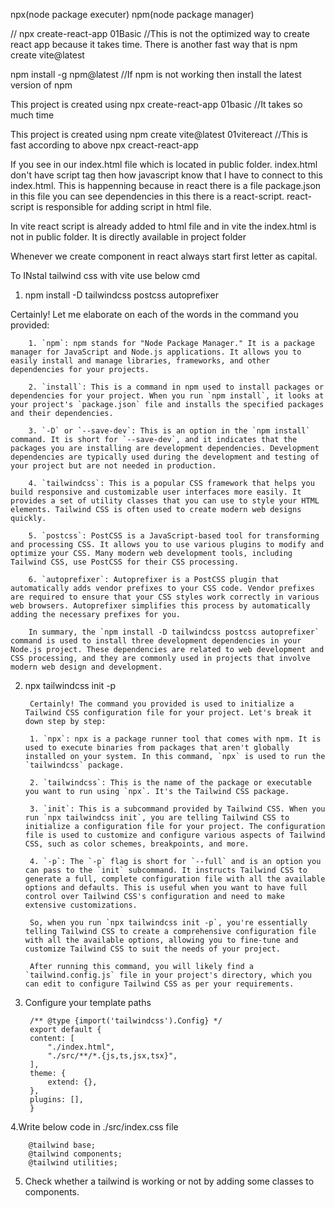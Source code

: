 <!-- How to create react app -->
npx(node package executer)
npm(node package manager)

// npx create-react-app 01Basic         //This is not the optimized way to create react app because it takes time. There is another fast way that is npm create vite@latest

npm install -g npm@latest       //If npm is not working then install the latest version of npm


<!-- 01basic -->
This project is created using npx create-react-app 01basic                    //It takes so much time

<!-- 01vitereact -->
This project is created using npm create vite@latest 01vitereact            //This is fast according to above  npx creact-react-app


<!-- Flow of react  -->

If you see in our index.html file which is located in public folder. index.html don't have script tag then how javascript know that I have to connect to this index.html. This is happenning because in react there is a file package.json in this file you can see dependencies in this there is a react-script. react-script is responsible for adding script in html file. 

<!-- Flow of react with vite react -->
In vite react script is already added to html file and in vite the index.html is not in public folder. It is directly available in project folder

<!-- Name convention in react -->
Whenever we create component in react always start first letter as capital.

    


<!-- Tailwind and props -->
To INstal tailwind css with vite use below cmd
1. npm install -D tailwindcss postcss autoprefixer

Certainly! Let me elaborate on each of the words in the command you provided:

        1. `npm`: npm stands for "Node Package Manager." It is a package manager for JavaScript and Node.js applications. It allows you to easily install and manage libraries, frameworks, and other dependencies for your projects.

        2. `install`: This is a command in npm used to install packages or dependencies for your project. When you run `npm install`, it looks at your project's `package.json` file and installs the specified packages and their dependencies.

        3. `-D` or `--save-dev`: This is an option in the `npm install` command. It is short for `--save-dev`, and it indicates that the packages you are installing are development dependencies. Development dependencies are typically used during the development and testing of your project but are not needed in production.

        4. `tailwindcss`: This is a popular CSS framework that helps you build responsive and customizable user interfaces more easily. It provides a set of utility classes that you can use to style your HTML elements. Tailwind CSS is often used to create modern web designs quickly.

        5. `postcss`: PostCSS is a JavaScript-based tool for transforming and processing CSS. It allows you to use various plugins to modify and optimize your CSS. Many modern web development tools, including Tailwind CSS, use PostCSS for their CSS processing.

        6. `autoprefixer`: Autoprefixer is a PostCSS plugin that automatically adds vendor prefixes to your CSS code. Vendor prefixes are required to ensure that your CSS styles work correctly in various web browsers. Autoprefixer simplifies this process by automatically adding the necessary prefixes for you.

        In summary, the `npm install -D tailwindcss postcss autoprefixer` command is used to install three development dependencies in your Node.js project. These dependencies are related to web development and CSS processing, and they are commonly used in projects that involve modern web design and development.


2. npx tailwindcss init -p

        Certainly! The command you provided is used to initialize a Tailwind CSS configuration file for your project. Let's break it down step by step:

        1. `npx`: npx is a package runner tool that comes with npm. It is used to execute binaries from packages that aren't globally installed on your system. In this command, `npx` is used to run the `tailwindcss` package.

        2. `tailwindcss`: This is the name of the package or executable you want to run using `npx`. It's the Tailwind CSS package.

        3. `init`: This is a subcommand provided by Tailwind CSS. When you run `npx tailwindcss init`, you are telling Tailwind CSS to initialize a configuration file for your project. The configuration file is used to customize and configure various aspects of Tailwind CSS, such as color schemes, breakpoints, and more.

        4. `-p`: The `-p` flag is short for `--full` and is an option you can pass to the `init` subcommand. It instructs Tailwind CSS to generate a full, complete configuration file with all the available options and defaults. This is useful when you want to have full control over Tailwind CSS's configuration and need to make extensive customizations.

        So, when you run `npx tailwindcss init -p`, you're essentially telling Tailwind CSS to create a comprehensive configuration file with all the available options, allowing you to fine-tune and customize Tailwind CSS to suit the needs of your project.

        After running this command, you will likely find a `tailwind.config.js` file in your project's directory, which you can edit to configure Tailwind CSS as per your requirements.

3. Configure your template paths

        /** @type {import('tailwindcss').Config} */
        export default {
        content: [
            "./index.html",
            "./src/**/*.{js,ts,jsx,tsx}",
        ],
        theme: {
            extend: {},
        },
        plugins: [],
        }

4.Write below code in ./src/index.css file

        @tailwind base;
        @tailwind components;
        @tailwind utilities;
        
5. Check whether a tailwind is working or not by adding some classes to components.